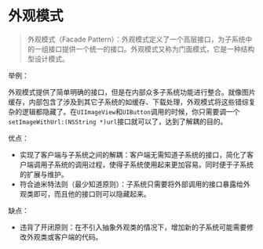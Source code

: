 # 外观模式

> 外观模式（Facade Pattern）：外观模式定义了一个高层接口，为子系统中的一组接口提供一个统一的接口。外观模式又称为门面模式，它是一种结构型设计模式。

举例：

外观模式提供了简单明确的接口，但是在内部众多子系统功能进行整合。就像图片缓存，内部包含了涉及到其它子系统的如缓存、下载处理，外观模式将这些错综复杂的逻辑都隐藏了。在`UIImageView`和`UIButton`调用的时候，你只需要调一个`setImageWithUrl:(NSString *)url`接口就可以了，达到了解耦的目的。

优点：

- 实现了客户端与子系统之间的解耦：客户端无需知道子系统的接口，简化了客户端调用子系统的调用过程，使得子系统使用起来更加容易。同时便于子系统的扩展与维护。
- 符合迪米特法则（最少知道原则）：子系统只需要将外部调用的接口暴露给外观类即可，而且他的接口则可以隐藏起来。

缺点：

- 违背了开闭原则：在不引入抽象外观类的情况下，增加新的子系统可能需要修改外观类或客户端的代码。
